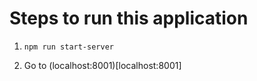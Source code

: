 # Steps to run this application

1. `npm run start-server`

1. Go to (localhost:8001)[localhost:8001]
